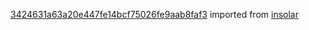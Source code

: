 [3424631a63a20e447fe14bcf75026fe9aab8faf3](https://github.com/insolar/insolar/commit/3424631a63a20e447fe14bcf75026fe9aab8faf3) imported from [insolar](https://github.com/insolar/insolar)
